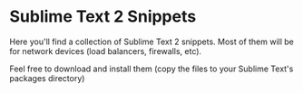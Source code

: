 Sublime Text 2 Snippets
=======================

Here you'll find a collection of Sublime Text 2 snippets. Most of them will be for network devices (load balancers, firewalls, etc).

Feel free to download and install them (copy the files to your Sublime Text's packages directory)